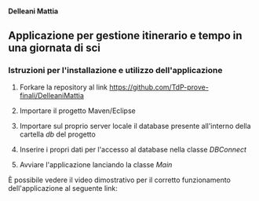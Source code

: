 #### Delleani Mattia
## Applicazione per gestione itinerario e tempo in una giornata di sci

### Istruzioni per l'installazione e utilizzo dell'applicazione

1) Forkare la repository al link https://github.com/TdP-prove-finali/DelleaniMattia

2) Importare il progetto Maven/Eclipse 

3) Importare sul proprio server locale il database presente all'interno della cartella <i>db</i> del progetto

4) Inserire i propri dati per l'accesso al database nella classe <i>DBConnect</i> 

5) Avviare l'applicazione lanciando la classe <i>Main</i>


È possibile vedere il video dimostrativo per il corretto funzionamento dell'applicazione al seguente link:  

